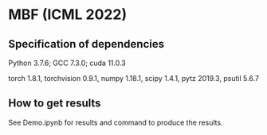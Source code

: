 # MBF (ICML 2022)

## Specification of dependencies

Python 3.7.6;
GCC 7.3.0;
cuda 11.0.3

torch 1.8.1,
torchvision 0.9.1,
numpy 1.18.1,
scipy 1.4.1,
pytz 2019.3,
psutil 5.6.7


## How to get results

See Demo.ipynb for results and command to produce the results.


